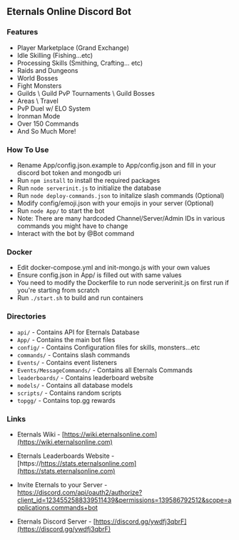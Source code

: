 ## Eternals Online Discord Bot

### Features
* Player Marketplace (Grand Exchange)
* Idle Skilling (Fishing...etc)
* Processing Skills (Smithing, Crafting... etc)
* Raids and Dungeons
* World Bosses
* Fight Monsters
* Guilds \ Guild PvP Tournaments \ Guild Bosses
* Areas \ Travel
* PvP Duel w/ ELO System
* Ironman Mode
* Over 150 Commands
* And So Much More!

  
### How To Use
* Rename App/config.json.example to App/config.json and fill in your discord bot token and mongodb uri
* Run `npm install` to install the required packages
* Run `node serverinit.js` to initialize the database
* Run `node deploy-commands.json` to initalize slash commands (Optional)
* Modify config/emoji.json with your emojis in your server (Optional)
* Run `node App/` to start the bot
* Note: There are many hardcoded Channel/Server/Admin IDs in various commands you might have to change
* Interact with the bot by @Bot command

### Docker
* Edit docker-compose.yml and init-mongo.js with your own values
* Ensure config.json in App/ is filled out with same values
* You need to modify the Dockerfile to run node serverinit.js on first run if you're starting from scratch
* Run `./start.sh` to build and run containers

### Directories
* `api/` - Contains API for Eternals Database
* `App/` - Contains the main bot files
* `config/` - Contains Configuration files for skills, monsters...etc
* `commands/` - Contains slash commands
* `Events/` - Contains event listeners
* `Events/MessageCommands/` - Contains all Eternals Commands
* `leaderboards/` - Contains leaderboard website
* `models/` - Contains all database models
* `scripts/` - Contains random scripts
* `topgg/` - Contains top.gg rewards

### Links
* Eternals Wiki - [https://wiki.eternalsonline.com](https://wiki.eternalsonline.com)

* Eternals Leaderboards Website - [https://https://stats.eternalsonline.com](https://stats.eternalsonline.com)

* Invite Eternals to your Server - [https://discord.com/api/oauth2/authorize?client_id=1234552588339511439&permissions=139586792512&scope=applications.commands+bot ](https://discord.com/api/oauth2/authorize?client_id=1234552588339511439&permissions=139586792512&scope=applications.commands+bot )

* Eternals Discord Server - [https://discord.gg/ywdfj3qbrF](https://discord.gg/ywdfj3qbrF)

